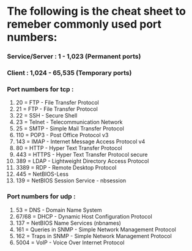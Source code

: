 # The following is the cheat sheet to remeber commonly used port numbers:

### Service/Server : 1 - 1,023 (Permanent ports)

### Client : 1,024 - 65,535 (Temporary ports)

### Port numbers for tcp :

1. 20 = FTP - File Transfer Protocol 
2. 21 = FTP - File Transfer Protocol
3. 22 = SSH - Secure Shell
4. 23 = Telnet - Telecommunication Network 
5. 25 = SMTP -  Simple Mail Transfer Protocol
6. 110 = POP3 - Post Office Protocol v3
7. 143 = IMAP - Internet Message Access Protocol v4
8. 80 = HTTP - Hyper Text Transfer Protocol 
9. 443 = HTTPS - Hyper Text Transfer Protocol secure
10. 389 = LDAP - Lightweight Directory Access Protocol
11. 3389 = RDP - Remote Desktop Protocol
12. 445 = NetBIOS-Less
13. 139 = NetBIOS Session Service - nbsession

### Port numbers for udp :

1. 53 = DNS - Domain Name System
2. 67/68 = DHCP - Dynamic Host Configuration Protocol
3. 137 = NetBIOS Name Services (nbnames)
4. 161 = Queries in SNMP - Simple Network Management Protocol
5. 162 = Traps in SNMP - Simple Network Management Protocol
6. 5004 = VoIP - Voice Over Internet Protocol
